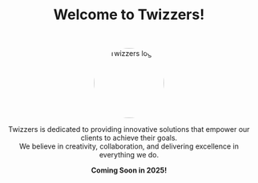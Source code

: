 <h1 align="center">Welcome to Twizzers!</h1><br>

<p align="center">

   <img src="https://avatars.githubusercontent.com/u/183935818?s=200&v=4" alt="Twizzers logo" style="border-radius: 50%;" height="140">
  
</p>

<p align="center">
  Twizzers is dedicated to providing innovative solutions that empower our clients to achieve their goals.<br>
  We believe in creativity, collaboration, and delivering excellence in everything we do.
</p>


<p align="center">
  <strong>Coming Soon in 2025!</strong>
</p>
